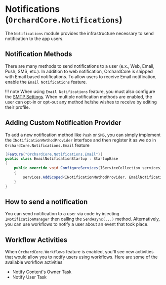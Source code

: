 # Notifications (`OrchardCore.Notifications`)

The `Notifications` module provides the infrastructure necessary to send notification to the app users.

## Notification Methods

There are many methods to send notifications to a user (e.x., Web, Email, Push, SMS, etc.). In addition to web notification, OrchardCore is shipped with Email based notifications. To allow users to receive Email notification, enable the `Email Notifications` feature. 

!!! note
When using `Email Notifications` feature, you must also configure the [SMTP Settings](../Email/README.md). When multiple notification methods are enabled, the user can opt-in or opt-out any method he/she wishes to receive by editing their profile.


## Adding Custom Notification Provider
To add a new notification method like `Push` or `SMS`, you can simply implement the `INotificationMethodProvider` interface and then register it as we do in `OrchardCore.Notifications.Email` feature

```C#
[Feature("OrchardCore.Notifications.Email")]
public class EmailNotificationStartup : StartupBase
{
    public override void ConfigureServices(IServiceCollection services)
    {
        services.AddScoped<INotificationMethodProvider, EmailNotificationProvider>();
    }
}
```

## How to send a notification

You can send notification to a user via code by injecting `INotificationManager` then calling the `SendAsync(...)` method. Alternatively, you can use workflows to notify a user about an event that took place.

## Workflow Activities
When `OrchardCore.Workflows` feature is enabled, you'll see new activities that would allow you to notify users using workflows. Here are some of the available workflow activities
 - Notify Content's Owner Task
 - Notify User Task
